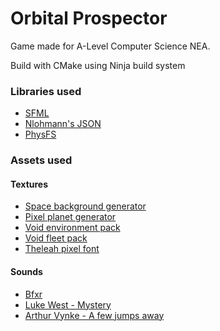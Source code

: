 # Orbital Prospector
Game made for A-Level Computer Science NEA.

Build with CMake using Ninja build system

### Libraries used
 - [SFML](https://github.com/SFML/SFML)
 - [Nlohmann's JSON](https://github.com/nlohmann/json)
 - [PhysFS](https://github.com/icculus/physfs)

### Assets used
#### Textures
 - [Space background generator](https://deep-fold.itch.io/space-background-generator)
 - [Pixel planet generator](https://deep-fold.itch.io/pixel-planet-generator)
 - [Void environment pack](https://foozlecc.itch.io/void-environment-pack)
 - [Void fleet pack](https://foozlecc.itch.io/void-fleet-pack-1)
 - [Theleah pixel font](https://tinyworlds.itch.io/free-pixel-font-thaleah)

#### Sounds
 - [Bfxr](https://www.bfxr.net/)
 - [Luke West - Mystery](https://www.youtube.com/watch?v=rpMvf4Gdn-4)
 - [Arthur Vynke - A few jumps away](https://soundcloud.com/arthurvost/a-few-jumps-away)
